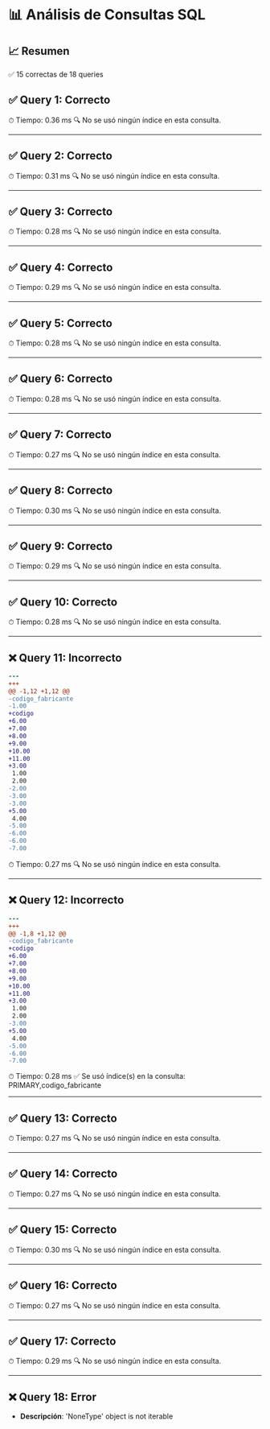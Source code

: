 # 📊 Análisis de Consultas SQL


## 📈 Resumen
✅ 15 correctas de 18 queries

## ✅ Query 1: Correcto

⏱ Tiempo: 0.36 ms
🔍 No se usó ningún índice en esta consulta.

---

## ✅ Query 2: Correcto

⏱ Tiempo: 0.31 ms
🔍 No se usó ningún índice en esta consulta.

---

## ✅ Query 3: Correcto

⏱ Tiempo: 0.28 ms
🔍 No se usó ningún índice en esta consulta.

---

## ✅ Query 4: Correcto

⏱ Tiempo: 0.29 ms
🔍 No se usó ningún índice en esta consulta.

---

## ✅ Query 5: Correcto

⏱ Tiempo: 0.28 ms
🔍 No se usó ningún índice en esta consulta.

---

## ✅ Query 6: Correcto

⏱ Tiempo: 0.28 ms
🔍 No se usó ningún índice en esta consulta.

---

## ✅ Query 7: Correcto

⏱ Tiempo: 0.27 ms
🔍 No se usó ningún índice en esta consulta.

---

## ✅ Query 8: Correcto

⏱ Tiempo: 0.30 ms
🔍 No se usó ningún índice en esta consulta.

---

## ✅ Query 9: Correcto

⏱ Tiempo: 0.29 ms
🔍 No se usó ningún índice en esta consulta.

---

## ✅ Query 10: Correcto

⏱ Tiempo: 0.28 ms
🔍 No se usó ningún índice en esta consulta.

---

## ❌ Query 11: Incorrecto
```diff
--- 
+++ 
@@ -1,12 +1,12 @@
-codigo_fabricante
-1.00
+codigo
+6.00
+7.00
+8.00
+9.00
+10.00
+11.00
+3.00
 1.00
 2.00
-2.00
-3.00
-3.00
+5.00
 4.00
-5.00
-6.00
-6.00
-7.00
```

⏱ Tiempo: 0.27 ms
🔍 No se usó ningún índice en esta consulta.

---

## ❌ Query 12: Incorrecto
```diff
--- 
+++ 
@@ -1,8 +1,12 @@
-codigo_fabricante
+codigo
+6.00
+7.00
+8.00
+9.00
+10.00
+11.00
+3.00
 1.00
 2.00
-3.00
+5.00
 4.00
-5.00
-6.00
-7.00
```

⏱ Tiempo: 0.28 ms
✅ Se usó índice(s) en la consulta: PRIMARY,codigo_fabricante

---

## ✅ Query 13: Correcto

⏱ Tiempo: 0.27 ms
🔍 No se usó ningún índice en esta consulta.

---

## ✅ Query 14: Correcto

⏱ Tiempo: 0.27 ms
🔍 No se usó ningún índice en esta consulta.

---

## ✅ Query 15: Correcto

⏱ Tiempo: 0.30 ms
🔍 No se usó ningún índice en esta consulta.

---

## ✅ Query 16: Correcto

⏱ Tiempo: 0.27 ms
🔍 No se usó ningún índice en esta consulta.

---

## ✅ Query 17: Correcto

⏱ Tiempo: 0.29 ms
🔍 No se usó ningún índice en esta consulta.

---

## ❌ Query 18: Error
- **Descripción**: 'NoneType' object is not iterable

